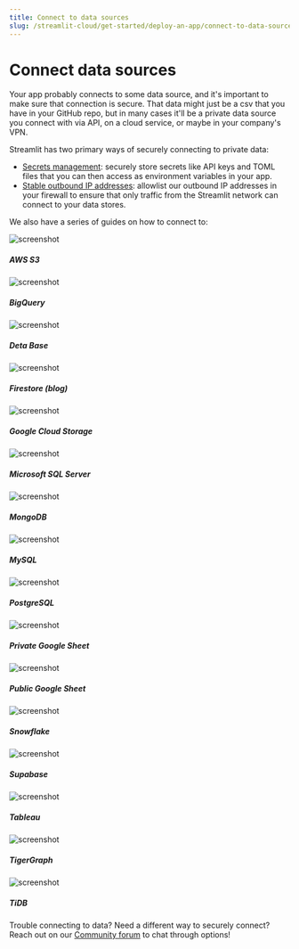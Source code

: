 ```yaml
---
title: Connect to data sources
slug: /streamlit-cloud/get-started/deploy-an-app/connect-to-data-sources
---
```


# Connect data sources

Your app probably connects to some data source, and it's important to make sure that connection is secure. That data might just be a csv that you have in your GitHub repo, but in many cases it'll be a private data source you connect with via API, on a cloud service, or maybe in your company's VPN.

Streamlit has two primary ways of securely connecting to private data:

- [Secrets management](/streamlit-cloud/get-started/deploy-an-app/connect-to-data-sources/secrets-management): securely store secrets like API keys and TOML files that you can then access as environment variables in your app.
- [Stable outbound IP addresses](/streamlit-cloud/get-started/deploy-an-app/connect-to-data-sources/stable-outbound-ip-addresses): allowlist our outbound IP addresses in your firewall to ensure that only traffic from the Streamlit network can connect to your data stores.

We also have a series of guides on how to connect to:

<DataSourcesContainer>
<DataSourcesCard href="/knowledge-base/tutorials/databases/aws-s3">

<Image pure alt="screenshot" src="/images/databases/s3.png" />

<h5>AWS S3</h5>

</DataSourcesCard>

<DataSourcesCard href="/knowledge-base/tutorials/databases/bigquery">

<Image pure alt="screenshot" src="/images/databases/bigquery.png" />

<h5>BigQuery</h5>

</DataSourcesCard>

<DataSourcesCard href="/knowledge-base/tutorials/databases/deta-base">

<Image pure alt="screenshot" src="/images/databases/deta-base.png" />

<h5>Deta Base</h5>

</DataSourcesCard>

<DataSourcesCard href="https://blog.streamlit.io/streamlit-firestore/">

<Image pure alt="screenshot" src="/images/databases/firestore.png" />

<h5>Firestore (blog)</h5>

</DataSourcesCard>

<DataSourcesCard href="/knowledge-base/tutorials/databases/gcs">

<Image pure alt="screenshot" src="/images/databases/gcs.png" />

<h5>Google Cloud Storage</h5>

</DataSourcesCard>

<DataSourcesCard href="/knowledge-base/tutorials/databases/mssql">

<Image pure alt="screenshot" src="/images/databases/mssql.png" />

<h5>Microsoft SQL Server</h5>

</DataSourcesCard>

<DataSourcesCard href="/knowledge-base/tutorials/databases/mongodb">

<Image pure alt="screenshot" src="/images/databases/mongodb.png" />

<h5>MongoDB</h5>

</DataSourcesCard>

<DataSourcesCard href="/knowledge-base/tutorials/databases/mysql">

<Image pure alt="screenshot" src="/images/databases/mysql.png" />

<h5>MySQL</h5>

</DataSourcesCard>

<DataSourcesCard href="/knowledge-base/tutorials/databases/postgresql">

<Image pure alt="screenshot" src="/images/databases/postgresql.png" />

<h5>PostgreSQL</h5>

</DataSourcesCard>

<DataSourcesCard href="/knowledge-base/tutorials/databases/private-gsheet">

<Image pure alt="screenshot" src="/images/databases/gsheet.png" />

<h5>Private Google Sheet</h5>

</DataSourcesCard>

<DataSourcesCard href="/knowledge-base/tutorials/databases/public-gsheet">

<Image pure alt="screenshot" src="/images/databases/gsheet.png" />

<h5>Public Google Sheet</h5>

</DataSourcesCard>

<DataSourcesCard href="/knowledge-base/tutorials/databases/snowflake">

<Image pure alt="screenshot" src="/images/databases/snowflake.png" />

<h5>Snowflake</h5>

</DataSourcesCard>

<DataSourcesCard href="/knowledge-base/tutorials/databases/supabase">

<Image pure alt="screenshot" src="/images/databases/supabase.png" />

<h5>Supabase</h5>

</DataSourcesCard>

<DataSourcesCard href="/knowledge-base/tutorials/databases/tableau">

<Image pure alt="screenshot" src="/images/databases/tableau.png" />

<h5>Tableau</h5>

</DataSourcesCard>

<DataSourcesCard href="/knowledge-base/tutorials/databases/tigergraph">

<Image pure alt="screenshot" src="/images/databases/tigergraph.png" />

<h5>TigerGraph</h5>

</DataSourcesCard>

<DataSourcesCard href="/knowledge-base/tutorials/databases/tidb">

<Image pure alt="screenshot" src="/images/databases/tidb.png" />

<h5>TiDB</h5>

</DataSourcesCard>
</DataSourcesContainer>

<Note>

Trouble connecting to data? Need a different way to securely connect? Reach out on our [Community forum](https://discuss.streamlit.io) to chat through options!

</Note>
